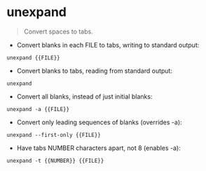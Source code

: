 # unexpand

> Convert spaces to tabs.

- Convert blanks in each FILE to tabs, writing to standard output:

`unexpand {{FILE}}`

- Convert blanks to tabs, reading from standard output:

`unexpand`

- Convert all blanks, instead of just initial blanks:

`unexpand -a {{FILE}}`

- Convert only leading sequences of blanks (overrides -a):

`unexpand --first-only {{FILE}}`

- Have tabs NUMBER characters apart, not 8 (enables -a):

`unexpand -t {{NUMBER}} {{FILE}}`
